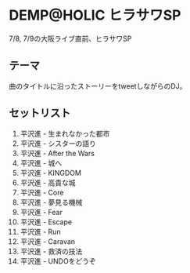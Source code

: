 # DEMP@HOLIC ヒラサワSP

7/8, 7/9の大阪ライブ直前、ヒラサワSP

## テーマ

曲のタイトルに沿ったストーリーをtweetしながらのDJ。

## セットリスト

1. 平沢進 - 生まれなかった都市
2. 平沢進 - シスターの語り
3. 平沢進 - After the Wars
4. 平沢進 - 城へ
5. 平沢進 - KINGDOM
6. 平沢進 - 高貴な城
7. 平沢進 - Core
8. 平沢進 - 夢見る機械
9. 平沢進 - Fear
10. 平沢進 - Escape
11. 平沢進 - Run
12. 平沢進 - Caravan
13. 平沢進 - 救済の技法
14. 平沢進 - UNDOをどうぞ

